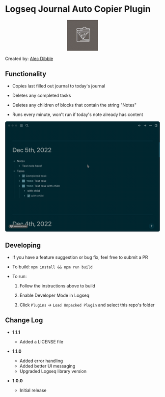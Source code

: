 # Logseq Journal Auto Copier Plugin

<p align="center">
  <img src="icon.png" width="100" height="100">
</p>

Created by: [Alec Dibble](https://www.alecdibble.com)

## Functionality

* Copies last filled out journal to today's journal

* Deletes any completed tasks

* Deletes any children of blocks that contain the string "Notes"

* Runs every minute, won't run if today's note already has content

<p align="center">
  <img src="demo.gif">
</p>

## Developing

* If you have a feature suggestion or bug fix, feel free to submit a PR

* To build: `npm install && npm run build`

* To run:
     1. Follow the instructions above to build

     2. Enable Developer Mode in Logseq

     3. Click `Plugins` -> `Load Unpacked Plugin` and select this repo's folder

## Change Log

* **1.1.1**
  * Added a LICENSE file

* **1.1.0**
  * Added error handling
  * Added better UI messaging
  * Upgraded Logseq library version

* **1.0.0**
  * Initial release